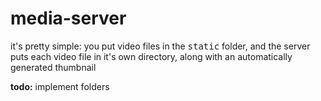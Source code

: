 # media-server

it's pretty simple: you put video files in the <kbd>static</kbd> folder, and the server puts each video file in it's own directory, along with an automatically generated thumbnail

**todo:** implement folders
